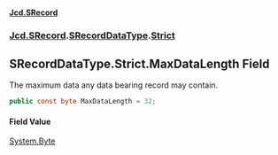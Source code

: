 #### [Jcd.SRecord](index.md 'index')
### [Jcd.SRecord](Jcd.SRecord.md 'Jcd.SRecord').[SRecordDataType](Jcd.SRecord.SRecordDataType.md 'Jcd.SRecord.SRecordDataType').[Strict](Jcd.SRecord.SRecordDataType.Strict.md 'Jcd.SRecord.SRecordDataType.Strict')

## SRecordDataType.Strict.MaxDataLength Field

The maximum data any data bearing record may contain.

```csharp
public const byte MaxDataLength = 32;
```

#### Field Value
[System.Byte](https://docs.microsoft.com/en-us/dotnet/api/System.Byte 'System.Byte')